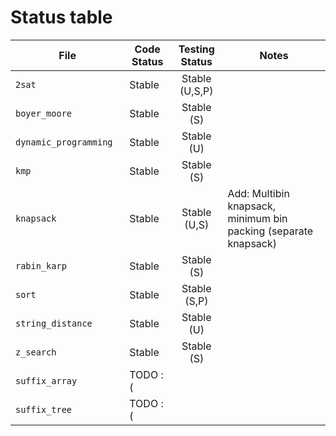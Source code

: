 # Status table

| File                        | Code Status  | Testing Status | Notes |
|-----------------------------|--------------|:--------------:|-------|
|`2sat                       `| Stable       | Stable (U,S,P) | |
|`boyer_moore                `| Stable       | Stable (S)     | |
|`dynamic_programming        `| Stable       | Stable (U)     | |
|`kmp                        `| Stable       | Stable (S)     | |
|`knapsack                   `| Stable       | Stable (U,S)   | Add: Multibin knapsack, minimum bin packing (separate knapsack) |
|`rabin_karp                 `| Stable       | Stable (S)     | |
|`sort                       `| Stable       | Stable (S,P)   | |
|`string_distance            `| Stable       | Stable (U)     | |
|`z_search                   `| Stable       | Stable (S)     | |
|`suffix_array               `| TODO :(      |                | |
|`suffix_tree                `| TODO :(      |                | |
